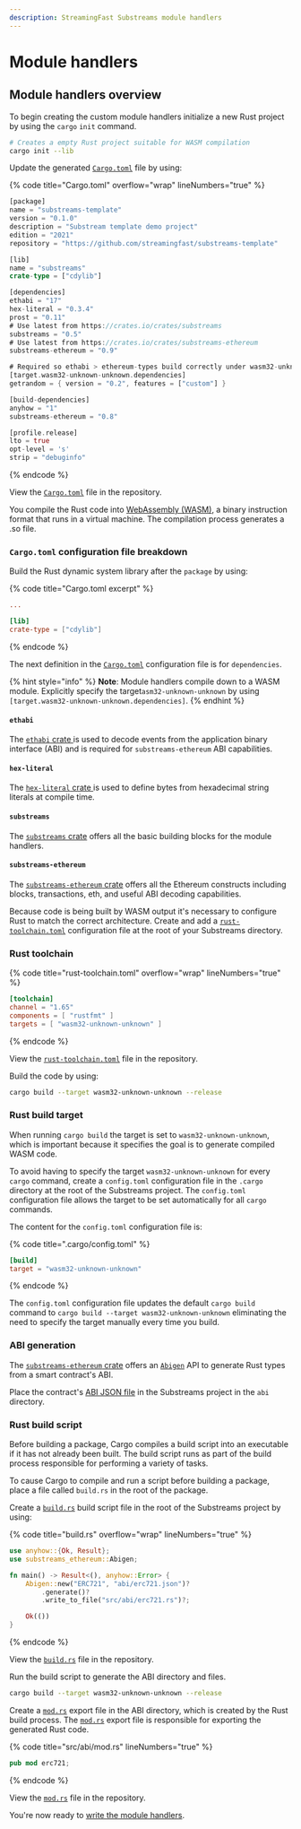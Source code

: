 ```yaml
---
description: StreamingFast Substreams module handlers
---
```


# Module handlers

## Module handlers overview

To begin creating the custom module handlers initialize a new Rust project by using the `cargo` `init` command.

```bash
# Creates a empty Rust project suitable for WASM compilation
cargo init --lib
```

Update the generated [`Cargo.toml`](https://github.com/streamingfast/substreams-template/blob/develop/Cargo.toml) file by using:

{% code title="Cargo.toml" overflow="wrap" lineNumbers="true" %}
```rust
[package]
name = "substreams-template"
version = "0.1.0"
description = "Substream template demo project"
edition = "2021"
repository = "https://github.com/streamingfast/substreams-template"

[lib]
name = "substreams"
crate-type = ["cdylib"]

[dependencies]
ethabi = "17"
hex-literal = "0.3.4"
prost = "0.11"
# Use latest from https://crates.io/crates/substreams
substreams = "0.5"
# Use latest from https://crates.io/crates/substreams-ethereum
substreams-ethereum = "0.9"

# Required so ethabi > ethereum-types build correctly under wasm32-unknown-unknown
[target.wasm32-unknown-unknown.dependencies]
getrandom = { version = "0.2", features = ["custom"] }

[build-dependencies]
anyhow = "1"
substreams-ethereum = "0.8"

[profile.release]
lto = true
opt-level = 's'
strip = "debuginfo"
```
{% endcode %}

View the [`Cargo.toml`](https://github.com/streamingfast/substreams-template/blob/develop/Cargo.toml) file in the repository.

You compile the Rust code into [WebAssembly (WASM)](https://webassembly.org/), a binary instruction format that runs in a virtual machine. The compilation process generates a .so file.

### **`Cargo.toml` configuration file breakdown**

Build the Rust dynamic system library after the `package` by using:

{% code title="Cargo.toml excerpt" %}
```toml
...

[lib]
crate-type = ["cdylib"]
```
{% endcode %}

The next definition in the [`Cargo.toml`](https://github.com/streamingfast/substreams-template/blob/develop/Cargo.toml) configuration file is for `dependencies`.

{% hint style="info" %}
**Note**: Module handlers compile down to a WASM module. Explicitly specify the target`asm32-unknown-unknown` by using `[target.wasm32-unknown-unknown.dependencies]`.
{% endhint %}

#### `ethabi`

The [`ethabi` crate ](https://crates.io/crates/ethabi)is used to decode events from the application binary interface (ABI) and is required for `substreams-ethereum` ABI capabilities.

#### `hex-literal`

The [`hex-literal` crate ](https://crates.io/crates/hex-literal)is used to define bytes from hexadecimal string literals at compile time.

#### `substreams`

The [`substreams` crate](https://docs.rs/substreams/latest/substreams/) offers all the basic building blocks for the module handlers.

#### `substreams-ethereum`

The [`substreams-ethereum` crate](https://crates.io/crates/substreams-ethereum-core) offers all the Ethereum constructs including blocks, transactions, eth, and useful ABI decoding capabilities.

Because code is being built by WASM output it's necessary to configure Rust to match the correct architecture. Create and add a [`rust-toolchain.toml`](https://github.com/streamingfast/substreams-template/blob/develop/rust-toolchain.toml) configuration file at the root of your Substreams directory.

### Rust toolchain

{% code title="rust-toolchain.toml" overflow="wrap" lineNumbers="true" %}
```toml
[toolchain]
channel = "1.65"
components = [ "rustfmt" ]
targets = [ "wasm32-unknown-unknown" ]
```
{% endcode %}

View the [`rust-toolchain.toml`](https://github.com/streamingfast/substreams-template/blob/develop/rust-toolchain.toml) file in the repository.

Build the code by using:

```bash
cargo build --target wasm32-unknown-unknown --release
```

### **Rust build target**

When running `cargo build` the target is set to `wasm32-unknown-unknown`, which is important because it specifies the goal is to generate compiled WASM code.

To avoid having to specify the target `wasm32-unknown-unknown` for every `cargo` command, create a `config.toml` configuration file in the `.cargo` directory at the root of the Substreams project. The `config.toml` configuration file allows the target to be set automatically for all `cargo` commands.

The content for the `config.toml` configuration file is:

{% code title=".cargo/config.toml" %}
```toml
[build]
target = "wasm32-unknown-unknown"
```
{% endcode %}

The `config.toml` configuration file updates the default `cargo build` command to `cargo build --target wasm32-unknown-unknown` eliminating the need to specify the target manually every time you build.

### ABI generation

The [`substreams-ethereum` crate](https://crates.io/crates/substreams-ethereum) offers an [`Abigen`](https://docs.rs/substreams-ethereum-abigen/latest/substreams_ethereum_abigen/build/struct.Abigen.html) API to generate Rust types from a smart contract's ABI.

Place the contract's [ABI JSON file](https://github.com/streamingfast/substreams/blob/develop/docs/.gitbook/assets/erc721.json) in the Substreams project in the `abi` directory.

### **Rust build script**

Before building a package, Cargo compiles a build script into an executable if it has not already been built. The build script runs as part of the build process responsible for performing a variety of tasks.

To cause Cargo to compile and run a script before building a package, place a file called `build.rs` in the root of the package.

Create a [`build.rs`](https://github.com/streamingfast/substreams-template/blob/develop/build.rs) build script file in the root of the Substreams project by using:

{% code title="build.rs" overflow="wrap" lineNumbers="true" %}
```rust
use anyhow::{Ok, Result};
use substreams_ethereum::Abigen;

fn main() -> Result<(), anyhow::Error> {
    Abigen::new("ERC721", "abi/erc721.json")?
        .generate()?
        .write_to_file("src/abi/erc721.rs")?;

    Ok(())
}
```
{% endcode %}

View the [`build.rs`](https://github.com/streamingfast/substreams-template/blob/develop/build.rs) file in the repository.

Run the build script to generate the ABI directory and files.

```bash
cargo build --target wasm32-unknown-unknown --release
```

Create a [`mod.rs`](https://github.com/streamingfast/substreams-template/blob/develop/src/abi/mod.rs) export file in the ABI directory, which is created by the Rust build process. The [`mod.rs`](https://github.com/streamingfast/substreams-template/blob/develop/src/abi/mod.rs) export file is responsible for exporting the generated Rust code.

{% code title="src/abi/mod.rs" lineNumbers="true" %}
```rust
pub mod erc721;
```
{% endcode %}

View the [`mod.rs`](https://github.com/streamingfast/substreams-template/blob/develop/src/abi/mod.rs) file in the repository.

You're now ready to [write the module handlers](writing-module-handlers.md).
